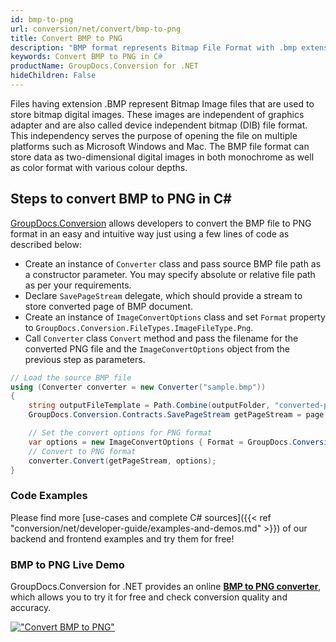 ```yaml
---
id: bmp-to-png
url: conversion/net/convert/bmp-to-png
title: Convert BMP to PNG
description: "BMP format represents Bitmap File Format with .bmp extension. Learn how to convert BMP to PNG file programmatically in C# language using GroupDocs.Conversion for .NET library."
keywords: Convert BMP to PNG in C#
productName: GroupDocs.Conversion for .NET
hideChildren: False
---
```


Files having extension .BMP represent Bitmap Image files that are used to store bitmap digital images. These images are independent of graphics adapter and are also called device independent bitmap (DIB) file format. This independency serves the purpose of opening the file on multiple platforms such as Microsoft Windows and Mac. The BMP file format can store data as two-dimensional digital images  in both monochrome as well as color format with various colour depths.

## Steps to convert BMP to PNG in C#

[GroupDocs.Conversion](https://products.groupdocs.com/conversion/net) allows developers to convert the BMP file to PNG format in an easy and intuitive way just using a few lines of code as described below:

* Create an instance of `Converter` class and pass source BMP file path as a constructor parameter. You may specify absolute or relative file path as per your requirements. 
* Declare `SavePageStream` delegate, which should provide a stream to store converted page of BMP document.
* Create an instance of `ImageConvertOptions` class and set `Format` property to `GroupDocs.Conversion.FileTypes.ImageFileType.Png`.
* Call `Converter` class `Convert` method and pass the filename for the converted PNG file and the `ImageConvertOptions` object from the previous step as parameters.

```csharp
// Load the source BMP file
using (Converter converter = new Converter("sample.bmp"))
{
    string outputFileTemplate = Path.Combine(outputFolder, "converted-page-{0}.png");
    GroupDocs.Conversion.Contracts.SavePageStream getPageStream = page => new FileStream(string.Format(outputFileTemplate, page), FileMode.Create);

    // Set the convert options for PNG format
    var options = new ImageConvertOptions { Format = GroupDocs.Conversion.FileTypes.ImageFileType.Png };   
    // Convert to PNG format
    converter.Convert(getPageStream, options);
}
```

### Code Examples

Please find more [use-cases and complete C# sources]({{< ref "conversion/net/developer-guide/examples-and-demos.md" >}}) of our backend and frontend examples and try them for free!

### BMP to PNG Live Demo

GroupDocs.Conversion for .NET provides an online [**BMP to PNG converter**](https://products.groupdocs.app/conversion/bmp-to-png), which allows you to try it for free and check conversion quality and accuracy.

[!["Convert BMP to PNG"](conversion/net/images/convert-to-png/convert-bmp-to-png.png)](https://products.groupdocs.app/conversion/bmp-to-png)